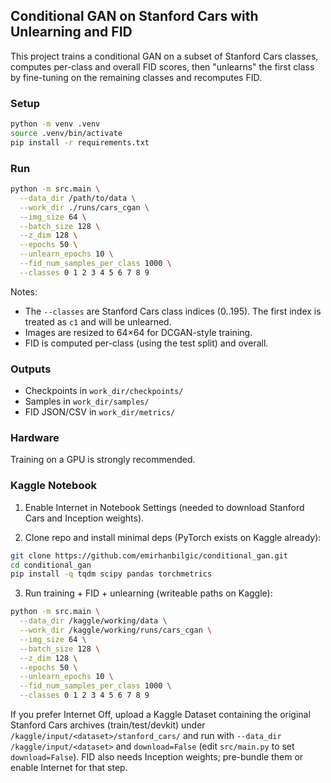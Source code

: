 ## Conditional GAN on Stanford Cars with Unlearning and FID

This project trains a conditional GAN on a subset of Stanford Cars classes, computes per-class and overall FID scores, then "unlearns" the first class by fine-tuning on the remaining classes and recomputes FID.

### Setup

```bash
python -m venv .venv
source .venv/bin/activate
pip install -r requirements.txt
```

### Run

```bash
python -m src.main \
  --data_dir /path/to/data \
  --work_dir ./runs/cars_cgan \
  --img_size 64 \
  --batch_size 128 \
  --z_dim 128 \
  --epochs 50 \
  --unlearn_epochs 10 \
  --fid_num_samples_per_class 1000 \
  --classes 0 1 2 3 4 5 6 7 8 9
```

Notes:
- The `--classes` are Stanford Cars class indices (0..195). The first index is treated as `c1` and will be unlearned.
- Images are resized to 64×64 for DCGAN-style training.
- FID is computed per-class (using the test split) and overall.

### Outputs

- Checkpoints in `work_dir/checkpoints/`
- Samples in `work_dir/samples/`
- FID JSON/CSV in `work_dir/metrics/`

### Hardware

Training on a GPU is strongly recommended.

### Kaggle Notebook

1) Enable Internet in Notebook Settings (needed to download Stanford Cars and Inception weights).

2) Clone repo and install minimal deps (PyTorch exists on Kaggle already):

```bash
git clone https://github.com/emirhanbilgic/conditional_gan.git
cd conditional_gan
pip install -q tqdm scipy pandas torchmetrics
```

3) Run training + FID + unlearning (writeable paths on Kaggle):

```bash
python -m src.main \
  --data_dir /kaggle/working/data \
  --work_dir /kaggle/working/runs/cars_cgan \
  --img_size 64 \
  --batch_size 128 \
  --z_dim 128 \
  --epochs 50 \
  --unlearn_epochs 10 \
  --fid_num_samples_per_class 1000 \
  --classes 0 1 2 3 4 5 6 7 8 9
```

If you prefer Internet Off, upload a Kaggle Dataset containing the original Stanford Cars archives (train/test/devkit) under `/kaggle/input/<dataset>/stanford_cars/` and run with `--data_dir /kaggle/input/<dataset>` and `download=False` (edit `src/main.py` to set `download=False`). FID also needs Inception weights; pre-bundle them or enable Internet for that step.


